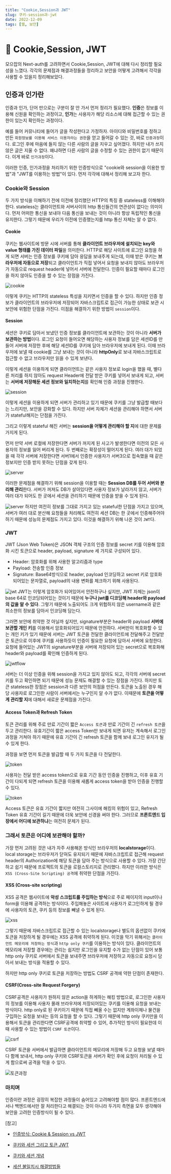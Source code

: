 ```yaml
---
title: "Cookie,Session과 JWT"
slug: 쿠키-session과-jwt
date: 2022-12-09
tags: [웹, 보안]
---
```


# 🔏 Cookie,Session, JWT

모으잡의 Next-auth를 고려하면서 Cookie,Session, JWT에 대해 다시 정리할 필요성을 느꼈다. 각각의 문제점과 해결과정들을 정리하고 보안을 어떻게 고려해서 각각을 사용할 수 있을지 정리해보았다.

## 인증과 인가란

인증과 인가, 단어 만으로는 구분이 잘 안 가서 먼저 정리가 필요했다. **인증**은 정보를 이용해 신원을 확인하는 과정이고, **인가**는 사용자가 해당 리소스에 대해 접근할 수 있는 권한이 있는지 확인하는 과정이다.

예를 들어 커뮤니티에 들어가 글을 작성한다고 가정하자. 아이디와 비밀번호를 정하고 만든 `회원정보를 이용해 서비스 이용자라는 권한`을 얻고 들어갈 수 있는 것, 바로 `인증과정`이다. 로그인 후에 마음에 들지 않는 다른 사람의 글을 지우고 싶어졌다. 하지만 내가 쓰지 않은 글은 지울 수 없다. 왜냐하면 다른 사람의 글을 수정할 수 있는 권한이 없기 때문이다. 이게 바로 `인가과정`이다.

이러한 인증, 인가과정을 처리하기 위한 인증방식으로 "cookie와 session을 이용한 방법"과 "JWT를 이용하는 방법"이 있다. 먼저 각각에 대해서 정리해 보고자 한다.

### Cookie와 Session

두 가지 방식을 이해하기 전에 이전에 정리했던 HTTP의 특징 중 stateless를 이해해야 한다. stateless는 클라이언트와 서버사이의 http 통신들간의 연관성이 없다는 의미이다. 먼저 어떠한 통신을 보내야 다음 통신을 보내는 것이 아니라 항상 독립적인 통신을 유지한다. 그렇기 때문에 우리가 이전에 인증했는지를 http 통신 자체는 알 수 없다.

#### Cookie

쿠키는 웹사이트에 방문 시에 서버를 통해 **클라이언트 브라우저에 설치되는 key와 value 형태를 가진 데이터 파일**을 의미한다. HTTP로 해당 사이트에 로그인 요청을 하게 되면 서버는 인증 정보를 쿠키에 담아 응답을 보내주게 되는데, 이때 받은 쿠키는 **브라우저에 자동으로 저장**되고 클라이언트가 직접 넣어서 요청을 보내지 않아도 브라우저가 자동으로 request header에 넣어서 서버에 전달한다. 인증이 필요할 때마다 로그인을 하지 않아도 인증을 할 수 있는 장점을 가진다.

![cookie](cookie.png)

이렇게 쿠키는 HTTP의 stateless 특성을 지키면서 인증을 할 수 있다. 하지만 인증 정보가 클라이언트의 브라우저에 저장되어 자바스크립트로 접근이 가능한 상태로 보관 시 보안에 위험한 단점을 가진다. 이점을 해결하기 위한 방법이 `session`이다.

#### Session

세션은 쿠키로 담아서 보냈던 인증 정보를 클라이언트에 보관하는 것이 아니라 **서버가 보관하는 방법**이다. 로그인 요청이 들어오면 해당하는 사용자 정보를 담은 세션ID를 만들어 서버에 저장한 후에 해당 세션ID를 쿠키에 담아 브라우저에 보내게 된다. 이때 브라우저에 보낼 때 cookie를 그냥 보내는 것이 아니라 **httpOnly**로 보내 자바스크립트로 접근할 수 없고 브라우저만 읽을 수 있게 보낸다.

이렇게 세션을 이용하게 되면 클라이언트는 같은 사용자 정보로 login을 했을 때, 별다른 처리를 하지 않아도 request Header에 전달 받은 쿠키를 넣어서 보내게 되고, 서버는 **서버에 저장해둔 세션 정보와 일치하는지**를 확인해 인증 과정을 진행한다.

![session](session.png)

이렇게 세션을 이용하게 되면 서버가 관리하고 있기 때문에 쿠키를 그냥 발급할 때보다는 느리지만, 보안을 강화할 수 있다. 하지만 서버 자체가 세션을 관리해야 하면서 서버가 stateful해지는 단점을 가진다.

그리고 이렇게 stateful 해진 서버는 **session을 어떻게 관리해야 할 지**에 대한 문제를 가지게 된다.

먼저 만약 서버 로컬에 저장한다면 서버가 꺼지게 된 사고가 발생한다면 이전의 모든 사용자의 정보를 잃어 버리게 된다. 두 번째로는 확장성이 떨어지게 된다. 여러 대가 되었을 때 각각 서버에 저장한다면 서버1에서 인증한 사용자가 서버3으로 접속했을 때 같은 정보지만 인증 받지 못하는 단점을 갖게 된다.

![server](server1.png)

이러한 문제점을 해결하기 위해 session을 이용할 때는 **Session DB를 두어 서버와 분리해 관리**한다. 서버가 꺼져도 DB가 살아있다면 사용자 정보가 날라가지 않고, 서버가 여러 대가 되어도 한 곳에서 세션을 관리하기 때문에 인증을 받을 수 있게 된다.

![server](server2.png)
하지만 여전히 정보를 그대로 가지고 있는 stateful한 단점을 가지고 있으며, 서버가 여러 대로 분산해 요청들을 처리해도 여전히 세션 DB는 한 곳에서 인증해주어야 하기 때문에 성능의 문제점도 가지고 있다. 이것을 해결하기 위해 나온 것이 `JWT`다.

### JWT

JWT (Json Web Token)은 JSON 객체 구조의 인증 정보를 secret 키를 이용해 암호화 시킨 토큰으로 header, payload, signature 세 가지로 구성되어 있다.

- Header: 암호화를 위해 사용한 알고리즘과 type
- Payload: 전송할 인증 정보
- Signature: Base64방식으로 header, payload 인코딩하고 secret 키로 암호화 되어있는 문자열로, payload의 내용 변화를 체크하기 위해 사용된다.

![jwt](jwt.png)
JWT는 이렇게 암호화가 되어있어서 안전하구나 싶지만, JWT 자체는 json이 base 64로 인코딩되어있는 것이기 때문에 **누구나 jwt를 디코딩해 header와 payload의 값을 알 수 있다**. 그렇기 때문에 노출되어도 크게 위험하지 않은 username과 같은 최소한의 정보를 담아서 인코딩해 담는다.

그러면 보안에 취약한 것 아닐까 싶지만, signature부분은 header와 payload **서버에 보관할 개인 키**를 이용해서 암호화되어있기 때문에 안전하다. 서버만이 복호화할 수 있는 개인 키가 있기 때문에 서버는 JWT 토큰을 전달한 클라이언트에 전달해주고 전달받은 토큰으로 이후에 쿠키를 사용하듯이 인증이 필요한 요청에 담아서 서버에 요청한다. 요청에 들어있는 JWT의 signature부분을 서버에 저장되어 있는 secret으로 복호화해 header와 payload를 확인해 인증하게 된다.

![jwtflow](jwtflow.webp)

서버는 더 이상 인증을 위해 session을 가지고 있지 않아도 되고, 각각의 서버에 secret 키를 두고 확인하면 되기 때문에 성능 문제도 해결할 수 있는 장점을 가진다. 하지만 토큰 stateless한 장점은 session과 다른 보안의 허점을 만든다. 토큰을 노출된 경우 해당 사용자로 로그인한 사람이 서버에서는 누구인지 알 수가 없다. 이때문에 **토큰을 어떻게 관리할 지**에 대해서 새로운 문제점을 가진다.

#### Access Token과 Refresh Token

토큰 관리를 위해 주로 만료 기간이 짧은 `Access 토큰`과 만료 기간이 긴 `refresh 토큰`을 두고 관리한다. 유효기간이 짧은 access Token만 보내게 되면 유저는 계속해서 로그인 과정을 거쳐야 하기 때문에 유효 기간이 긴 refresh 토큰을 함께 보내 로그인 유지가 될 수 있게 한다.

과정을 보면 먼저 토큰을 발급할 때 두 가지 토큰을 다 전달한다.

![token](token1.png)

사용자는 전달 받은 access token으로 유효 기간 동안 인증을 진행하고, 이후 유효 기간이 다되게 되면 refresh 토큰을 이용해 새롭게 access token을 받아 인증을 진행할 수 있다.

![token](token2.png)

Access 토큰은 유효 기간이 짧지만 여전히 그사이에 해킹의 위험이 있고, Refresh Token 유효 기간이 길기 때문에 더욱 보안에 신경을 써야 한다. 그러므로 **프론트엔드 입장에서 어디에 보관하냐**는 여전히 문제가 된다.

### 그래서 토큰은 어디에 보관해야 할까?

가장 먼저 고려된 것은 내가 자주 사용해온 방식인 브라우저의 **localstorage**이다. local storage는 브라우저가 닫혀도 유지되기 때문에 자바스크립트로 접근해 request header의 Authorization에 해당 토큰을 담아 주는 방식으로 사용할 수 있다. 가장 간단하고 쉽기 때문에 프로젝트의 토큰을 로컬스토리지로 관리했다. 하지만 이러한 방식은 ` XSS (Cross-Site Scripting) 공격`에 취약한 단점을 가진다.

#### XSS (Cross-site scripting)

XSS 공격은 웹사이트에 **악성 스크립트를 주입하는 방식**으로 주로 페이지의 input이나 form을 이용해 공격하는 방식이다. 주입해놓은 사이트에 사용자가 로그인하게 될 경우에 사용자의 토큰, 쿠키 등의 정보를 빼낼 수 있게 된다.

![xss](xss.png)

그렇기 때문에 자바스크립트로 접근할 수 있는 localstorage나 별도의 옵션없이 쿠키에 토큰을 저장하게 될 경우에는 XSS 공격에 취약하게 된다. 이것을 막기 위해서는 `클라이언트 메모리에 저장하는 방식`과 `http only 쿠키`를 이용하는 방식이 있다. 클라이언트의 메모리에 저장할 경우에는 관리는 쉽지만 로그인을 유지할 수가 없는 단점이 있어 보통 http only 쿠키로 서버에서 토큰을 보내주면 브라우저에 저장하고 자동으로 요청시 담아서 보내는 방식을 적용할 수 있다.

하지만 http only 쿠키로 토큰을 저장하는 방법도 CSRF 공격에 약한 단점이 존재한다.

#### CSRF(Cross-site Request Forgery)

CSRF공격은 사용자가 원하지 않은 action을 하게하는 해킹 방법으로, 로그인한 사용자의 정보를 이용해 사용자 몰래 브라우저에 저장되어있는 쿠키를 이용해 요청을 보내는 방식이다. http only로 된 쿠키이기 때문에 직접 빼올 수는 없지만 계좌이체나 물건을 구입하는 요청을 보내는 등의 요청을 할 수 있다. 그렇기 때문에 http only 쿠키만을 이용해서 토큰을 관리한다면 CSRF공격에 취약할 수 있어, 추가적인 방식이 필요한데 이때 사용할 수 있는 방법이 `CSRF 토큰`이다.

![csrf](csrf.png)

CSRF 토큰을 서버에서 발급하면 클라이언트의 메모리에 저장해 두고 요청을 보낼 때마다 함께 보내서, http only 쿠키와 CSRF토큰을 서버가 확인 후에 요청이 처리될 수 있게 함으로써 공격을 막을 수 있다.

![토큰과정](token과정.png)

### 마치며

인증이란 과정은 굉장히 복잡한 과정들이 숨어있고 고려해야할 점이 많다. 프론트엔드에서나 백엔드에서만 잘 처리한다고 해결되는 것이 아니라 두가지 측면을 모두 생각해야 보안을 고려한 인증방식이 될 수 있다.

[참고]

- [인증방식: Cookie & Session vs JWT](https://tecoble.techcourse.co.kr/post/2021-05-22-cookie-session-jwt/)

- [쿠키와 세션 그리고 토큰 JWT](https://velog.io/@gloom/%EC%BF%A0%ED%82%A4-%EC%99%80-%EC%84%B8%EC%85%98%EA%B7%B8%EB%A6%AC%EA%B3%A0%ED%86%A0%ED%81%B0JWT)

- [쿠키와 세션 개념](https://interconnection.tistory.com/74)

- [세션 불일치시 해결방법들](https://velog.io/@dailyzett/%EC%84%B8%EC%85%98-%EB%B6%88%EC%9D%BC%EC%B9%98-%EC%8B%9C-%ED%95%B4%EA%B2%B0-%EB%B0%A9%EB%B2%95%EB%93%A4)
